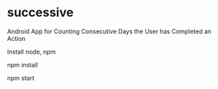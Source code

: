 # successive
Android App for Counting Consecutive Days the User has Completed an Action

Install node, npm

npm install

npm start
